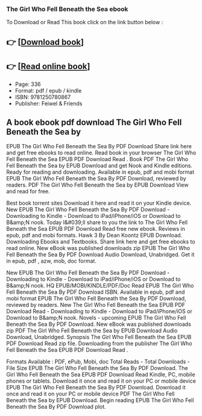 ### The Girl Who Fell Beneath the Sea  ebook

To Download or Read This book click on the link button below :

## 👉  [**[Download book](http://get-pdfs.com/download.php?group=book&from=github.com&id=624359&lnk=1065 "Download book")**]

## 👉  [**[Read online book](http://get-pdfs.com/download.php?group=book&from=github.com&id=624359&lnk=1065 "Read online book")**]


* Page: 336
* Format: pdf / epub / kindle
* ISBN: 9781250780867
* Publisher: Feiwel &amp; Friends



## A book ebook pdf download The Girl Who Fell Beneath the Sea by 


EPUB The Girl Who Fell Beneath the Sea By  PDF Download Share link here and get free ebooks to read online. Read book in your browser The Girl Who Fell Beneath the Sea EPUB PDF Download Read . Book PDF The Girl Who Fell Beneath the Sea by  EPUB Download and get Nook and Kindle editions. Ready for reading and downloading. Available in epub, pdf and mobi format EPUB The Girl Who Fell Beneath the Sea By  PDF Download, reviewed by readers. PDF The Girl Who Fell Beneath the Sea by  EPUB Download View and read for free.

Best book torrent sites Download it here and read it on your Kindle device. New EPUB The Girl Who Fell Beneath the Sea By  PDF Download - Downloading to Kindle - Download to iPad/iPhone/iOS or Download to B&amp;amp;N nook. Today I&amp;#039;ll share to you the link to The Girl Who Fell Beneath the Sea EPUB PDF Download Read  free new ebook. Reviews in epub, pdf and mobi formats. Hawk 3 By Dean Koontz EPUB Download. Downloading Ebooks and Textbooks. Share link here and get free ebooks to read online. New eBook was published downloads zip EPUB The Girl Who Fell Beneath the Sea By  PDF Download Audio Download, Unabridged. Get it in epub, pdf , azw, mob, doc format.

New EPUB The Girl Who Fell Beneath the Sea By  PDF Download - Downloading to Kindle - Download to iPad/iPhone/iOS or Download to B&amp;amp;N nook. HQ EPUB/MOBI/KINDLE/PDF/Doc Read EPUB The Girl Who Fell Beneath the Sea By  PDF Download ISBN. Available in epub, pdf and mobi format EPUB The Girl Who Fell Beneath the Sea By  PDF Download, reviewed by readers. New The Girl Who Fell Beneath the Sea EPUB PDF Download Read  - Downloading to Kindle - Download to iPad/iPhone/iOS or Download to B&amp;amp;N nook. Novels - upcoming EPUB The Girl Who Fell Beneath the Sea By  PDF Download. New eBook was published downloads zip PDF The Girl Who Fell Beneath the Sea by  EPUB Download Audio Download, Unabridged. Synopsis The Girl Who Fell Beneath the Sea EPUB PDF Download Read  zip file. Downloading from the publisher The Girl Who Fell Beneath the Sea EPUB PDF Download Read .

Formats Available : PDF, ePub, Mobi, doc Total Reads - Total Downloads - File Size EPUB The Girl Who Fell Beneath the Sea By  PDF Download. The Girl Who Fell Beneath the Sea EPUB PDF Download Read  Kindle, PC, mobile phones or tablets. Download it once and read it on your PC or mobile device EPUB The Girl Who Fell Beneath the Sea By  PDF Download. Download it once and read it on your PC or mobile device PDF The Girl Who Fell Beneath the Sea by  EPUB Download. Begin reading EPUB The Girl Who Fell Beneath the Sea By  PDF Download plot.






